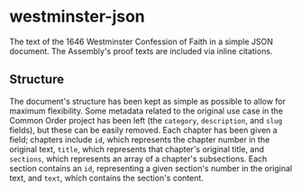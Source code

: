# westminster-json
The text of the 1646 Westminster Confession of Faith in a simple JSON document. The Assembly's proof texts are included via inline citations.
## Structure
The document's structure has been kept as simple as possible to allow for maximum flexibility. Some metadata related to the original use case in the Common Order project has been left (the `category`, `description`, and `slug` fields), but these can be easily removed. Each chapter has been given a field; chapters include `id`, which represents the chapter number in the original text, `title`, which represents that chapter's original title, and `sections`, which represents an array of a chapter's subsections. Each section contains an `id`, representing a given section's number in the original text, and `text`, which contains the section's content.
